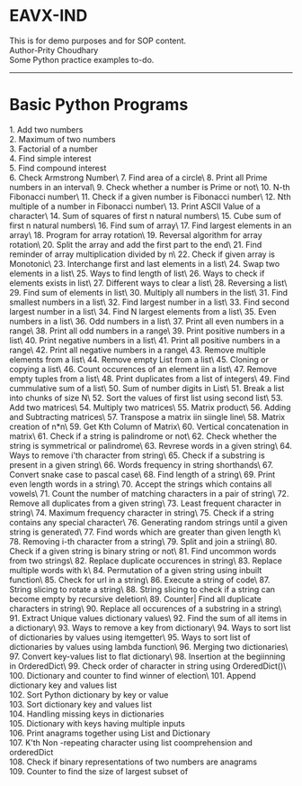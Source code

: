 # EAVX-IND
This is for demo purposes and for SOP content.
<br>
Author-Prity Choudhary
<br>
Some Python practice examples to-do.
_________________________________________________________________________________________________
<h1>Basic Python Programs</h1>
  1. Add two numbers<br>
  2. Maximum of two numbers<br>
  3. Factorial of a number<br>
  4. Find simple interest<br>
  5. Find compound interest<br>
  6. Check Armstrong Number\
  7. Find area of a circle\
  8. Print all Prime numbers in an interval\
  9. Check whether a number is Prime or not\
  10. N-th Fibonacci number\
  11. Check if a given number is Fibonacci number\
  12. Nth multiple of a number in Fibonacci number\
  13. Print ASCII Value of a character\
  14. Sum of squares of first n natural numbers\
  15. Cube sum of first n natural numbers\
  16. Find sum of array\
  17. Find largest elements in an array\
  18. Program for array rotation\
  19. Reversal algorithm for array rotation\
  20. Split the array and add the first part to the end\
  21. Find reminder of array multiplication divided by n\
  22. Check if given array is Monotonic\
  23. Interchange first and last elements in a list\
  24. Swap two elements in a list\
  25. Ways to find length of list\
  26. Ways to check if elements exists in list\
  27. Different ways to clear a list\
  28. Reversing a list\
  29. Find sum of elements in list\
  30. Multiply all numbers in the list\
  31. Find smallest numbers in a list\
  32. Find largest number in a list\
  33. Find second largest number in a list\
  34. Find N largest elements from a list\
  35. Even numbers in a list\
  36. Odd numbers in a list\
  37. Print all even numbers in a range\
  38. Print all odd numbers in a range\
  39. Print positive numbers in a list\
  40. Print negative numbers in a list\
  41. Print all positive numbers in a range\
  42. Print all negative numbers in a range\
  43. Remove multiple elements from a list\
  44. Remove empty List from a list\
  45. Cloning or copying a list\
  46. Count occurences of an element iin a list\
  47. Remove empty tuples from a list\
  48. Print duplicates from a list of integers\
  49. Find cummulative sum of a list\
  50. Sum of number digits in List\
  51. Break a list into chunks of size N\
  52. Sort the values of first list using second list\
  53. Add two matrices\
  54. Multiply two matrices\
  55. Matrix product\
  56. Adding and Subtracting matrices\
  57. Transpose a matrix iin siingle line\
  58. Matrix creation of n*n\
  59. Get Kth Column of Matrix\
  60. Vertical concatenation in matrix\
  61. Check if a string is palindrome or not\
  62. Check whether the string is symmetrical or palindrome\
  63. Revrese words in a given string\
  64. Ways to remove i'th character from string\
  65. Check if a substring is present in a given string\
  66. Words frequency in string shorthands\
  67. Convert snake case to pascal case\
  68. Find length of a string\
  69. Print even length words in a string\
  70. Accept the strings which contains all vowels\
  71. Count the number of matching characters in a pair of string\
  72. Remove all duplicates from a given string\
  73. Least frequent character in string\
  74. Maximum frequency character in string\
  75. Check if a string contains any special character\
  76. Generating random strings until a given string is generated\
  77. Find words which are greater than given length k\
  78. Removing i-th character from a string\
  79. Split and join a striing\
  80. Check if a given string is binary string or not\
  81. Find uncommon words from two strings\
  82. Replace duplicate occurences in string\
  83. Replace multiple words with k\
  84. Permutation of a given string using inbuilt function\
  85. Check for url in a string\
  86. Execute a string of code\
  87. String slicing to rotate a string\
  88. String slicing to check if a string can become empty by recursive deletion\
  89. Counter| Find all duplicate characters in string\
  90. Replace all occurences of a substring in a string\
  91. Extract Unique values dictionary values\
  92. Find the sum of all items in a dictionary\
  93. Ways to remove a key from dictionary\
  94. Ways to sort list of dictionaries by values using itemgetter\
  95. Ways to sort list of dictionaries by values using lambda function\
  96. Merging two dictionaries\
  97. Convert key-values list to flat dictionary\
  98. Insertion at the begiinning in OrderedDict\
  99. Check order of character in string using OrderedDict()\
  100. Dictionary and counter to find winner of election\
  101. Append dictionary key and values list<br>
  102. Sort Python dictionary by key or value<br>
  103. Sort dictionary key and values list <br>
  104. Handling missing keys in dictionaries<br>
  105. Dictionary with keys having multiple inputs<br>
  106. Print anagrams together using List and Dictionary<br>
  107. K'th Non -repeating character using list coomprehension and orderedDict <br>
  108. Check if binary representations of two numbers are anagrams <br>
  109. Counter to find the size of largest subset of 
  

